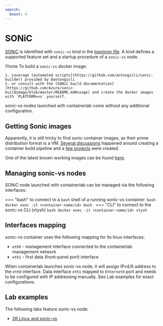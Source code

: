 ```yaml
---
search:
  boost: 4
---
```

# SONiC

[SONiC](https://sonic-net.github.io/SONiC/) is identified with `sonic-vs` kind in the [topology file](../topo-def-file.md). A kind defines a supported feature set and a startup procedure of a `sonic-vs` node.

!!!note
    To build a `sonic-vs` docker image:

    1. Leverage [automated scripts](https://github.com/antongisli/sonic-builder) provided by @antongisli
    2. or consult with the [SONiC build documentation](https://github.com/Azure/sonic-buildimage/blob/master/README.md#usage) and create the docker images with `PLATFORM=vs` yourself.


sonic-vs nodes launched with containerlab come without any additional configuration.

## Getting Sonic images
Apparently, it is still tricky to find sonic container images, as their prime distribution format is a VM. [Several discussions](https://github.com/srl-labs/containerlab/pull/545#issuecomment-998205602) happened around creating a container build pipeline and a [few projects](https://github.com/antongisli/sonic-builder) were created.

One of the latest known working images can be found [here](https://hub.docker.com/r/netreplica/docker-sonic-vs).

## Managing sonic-vs nodes
SONiC node launched with containerlab can be managed via the following interfaces:

=== "bash"
    to connect to a `bash` shell of a running sonic-vs container:
    ```bash
    docker exec -it <container-name/id> bash
    ```
=== "CLI"
    to connect to the sonic-vs CLI (vtysh)
    ```bash
    docker exec -it <container-name/id> vtysh
    ```


## Interfaces mapping
sonic-vs container uses the following mapping for its linux interfaces:

* `eth0` - management interface connected to the containerlab management network
* `eth1` - first data (front-panel port) interface

When containerlab launches sonic-vs node, it will assign IPv4/6 address to the `eth0` interface. Data interface `eth1` mapped to `Ethernet0` port and needs to be configured with IP addressing manually. See Lab examples for exact configurations.

## Lab examples
The following labs feature sonic-vs node:

- [SR Linux and sonic-vs](../../lab-examples/srl-sonic.md)
